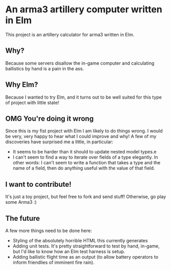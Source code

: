 An arma3 artillery computer written in Elm
===========================================

This project is an artillery calculator for arma3 written in Elm.

Why?
----

Because some servers disallow the in-game computer and calculating ballistics
by hand is a pain in the ass.

Why Elm?
---------

Because I wanted to try Elm, and it turns out to be well suited for this type
of project with little state!

OMG You're doing it wrong
--------------------------

Since this is my fist project with Elm I am likely to do things wrong. I would
be very, very happy to hear what I could improve and why! A few of my
discoveries have surprised me a little, in particular:

- It seems to be harder than it should to update nested model types.e
- I can't seem to find a way to iterate over fields of a type elegantly. In
  other words: I can't seem to write a function that takes a type and the name
  of a field, then do anything useful with the value of that field.


I want to contribute!
---------------------

It's just a toy project, but feel free to fork and send stuff!
Otherwise, go play some Arma3 :)

The future
-----------

A few more things need to be done here:

 - Styling of the absolutely horrible HTML this currently generates
 - Adding unit tests. It's pretty straightforward to test by hand, in-game, but
   I'd like to know how an Elm test harness is setup.
 - Adding ballistic flight time as an output (to allow battery operators to
   inform friendlies of imminent fire rain).
